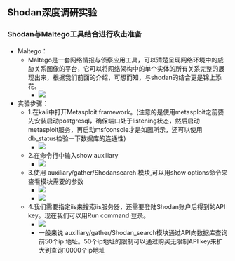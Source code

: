 ## Shodan深度调研实验
### Shodan与Maltego工具结合进行攻击准备
* Maltego：
	* Maltego是一套网络情报与侦察应用工具，可以清楚呈现网络环境中的威胁关系图像的平台，它可以将网络架构中的单个实体的所有关系完整的展现出来，根据我们前面的介绍，可想而知，与shodan的结合更是锦上添花。
		* ![]("1.PNG")
* 实验步骤：
	* 1.在kali中打开Metasploit framework。(注意的是使用metasploit之前要先安装启动postgresql，确保端口处于listening状态，然后启动metasploit服务，再启动msfconsole才是如图所示，还可以使用db_status检验一下数据库的连通性)
		* ![]("2.PNG")
	* 2.在命令行中输入show auxiliary
		* ![]("3.PNG")
	* 3.使用 auxiliary/gather/Shodansearch 模块,可以用show options命令来查看模块需要的参数
		* ![]("4.PNG")
		* ![]("5.PNG")
	* 4.我们需要指定iis来搜索iis服务器，还需要登陆Shodan账户后得到的API key。现在我们可以用Run command 登录。
		* ![]("6.PNG")
		* 一般来说 auxiliary/gather/Shodan_search模块通过API向数据库查询前50个ip 地址。50个ip地址的限制可以通过购买无限制API key来扩大到查询10000个ip地址
